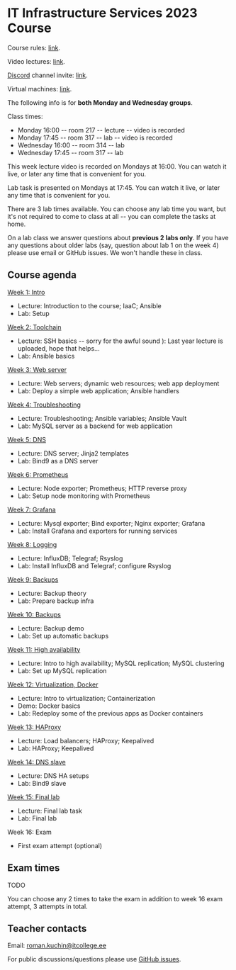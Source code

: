 # IT Infrastructure Services 2023 Course

Course rules: [link](rules.md).

Video lectures: [link](https://echo360.org.uk/section/8e8ea140-00d4-4a8c-a196-3f1a820110bb/public).

[Discord](https://discord.com/download) channel invite: [link](https://discord.gg/fu7xFCBc).

Virtual machines: [link](http://193.40.156.67/students.html).

The following info is for **both Monday and Wednesday groups**.

Class times:

 - Monday 16:00 -- room 217 -- lecture -- video is recorded
 - Monday 17:45 -- room 317 -- lab -- video is recorded
 - Wednesday 16:00 -- room 314 -- lab
 - Wednesday 17:45 -- room 317 -- lab

This week lecture video is recorded on Mondays at 16:00. You can watch it live,
or later any time that is convenient for you.

Lab task is presented on Mondays at 17:45. You can watch it live, or later any
time that is convenient for you.

There are 3 lab times available. You can choose any lab time you want, but it's
not required to come to class at all -- you can complete the tasks at home.

On a lab class we answer questions about **previous 2 labs only**. If you have
any questions about older labs (say, question about lab 1 on the week 4) please
use email or GitHub issues. We won't handle these in class.


## Course agenda

[Week 1: Intro](./01-intro)
 - Lecture: Introduction to the course; IaaC; Ansible
 - Lab: Setup

[Week 2: Toolchain](./02-toolchain)
 - Lecture: SSH basics -- sorry for the awful sound ): Last year lecture is uploaded, hope that helps...
 - Lab: Ansible basics

[Week 3: Web server](./03-web-server)
 - Lecture: Web servers; dynamic web resources; web app deployment
 - Lab: Deploy a simple web application; Ansible handlers

[Week 4: Troubleshooting](./04-troubleshooting)
 - Lecture: Troubleshooting; Ansible variables; Ansible Vault
 - Lab: MySQL server as a backend for web application

[Week 5: DNS](./05-dns-server)
 - Lecture: DNS server; Jinja2 templates
 - Lab: Bind9 as a DNS server

[Week 6: Prometheus](./06-prometheus)
 - Lecture: Node exporter; Prometheus; HTTP reverse proxy
 - Lab: Setup node monitoring with Prometheus

[Week 7: Grafana](./07-grafana)
 - Lecture: Mysql exporter; Bind exporter; Nginx exporter; Grafana
 - Lab: Install Grafana and exporters for running services

[Week 8: Logging](./08-logging)
 - Lecture: InfluxDB; Telegraf; Rsyslog
 - Lab: Install InfluxDB and Telegraf; configure Rsyslog

[Week 9: Backups](./09-backups)
 - Lecture: Backup theory
 - Lab: Prepare backup infra

[Week 10: Backups](./10-backups)
 - Lecture: Backup demo
 - Lab: Set up automatic backups

[Week 11: High availability](./11-mysql-ha)
 - Lecture: Intro to high availability; MySQL replication; MySQL clustering
 - Lab: Set up MySQL replication

[Week 12: Virtualization, Docker](./12-docker)
 - Lecture: Intro to virtualization; Containerization
 - Demo: Docker basics
 - Lab: Redeploy some of the previous apps as Docker containers

[Week 13: HAProxy](./13-haproxy)
 - Lecture: Load balancers; HAProxy; Keepalived
 - Lab: HAProxy; Keepalived

[Week 14: DNS slave](./14-bind-slave)
 - Lecture: DNS HA setups
 - Lab: Bind9 slave

[Week 15: Final lab](./exam)
 - Lecture: Final lab task
 - Lab: Final lab

Week 16: Exam
 - First exam attempt (optional)

## Exam times

TODO

You can choose any 2 times to take the exam in addition to week 16 exam attempt, 3 attempts in total.

## Teacher contacts

Email: roman.kuchin@itcollege.ee

For public discussions/questions please use [GitHub issues](https://github.com/romankuchin/ica0002-2023/issues).
